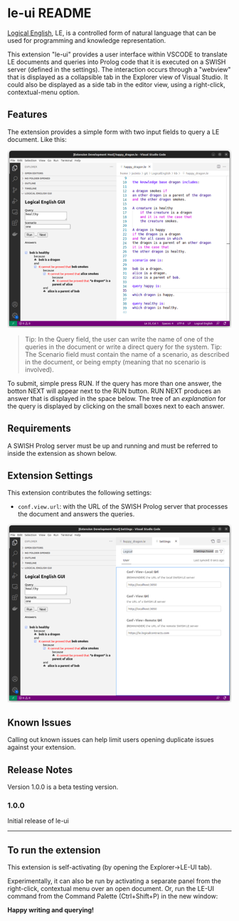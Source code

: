 # le-ui README

[Logical English](https://github.com/LogicalContracts/LogicalEnglish/), LE, is a controlled form of natural language that can be used for programming and knowledge representation. 

This extension "le-ui" provides a user interface within VSCODE to translate LE documents and queries into Prolog code that it is executed on a SWISH server (defined in the settings). The interaction occurs through a "webview" that is displayed as a collapsible tab in the Explorer view of Visual Studio. It could also be displayed as a side tab in the editor view, using a right-click, contextual-menu option. 

## Features

The extension provides a simple form with two input fields to query a LE document. Like this:

![Logical English GUI](./images/le-ui.png)

> Tip: In the Query field, the user can write the name of one of the queries in the document or write a direct query for the system. 
> Tip: The Scenario field must contain the name of a scenario, as described in the document, or being empty (meaning that no scenario is involved).  

To submit, simple press RUN. If the query has more than one answer, the botton NEXT will appear next to the RUN button. RUN NEXT produces an answer that is displayed in the space below. The tree of an *explanation* for the query is displayed by clicking on the small boxes next to each answer. 

## Requirements

A SWISH Prolog server must be up and running and must be referred to inside the extension as shown below. 


## Extension Settings

This extension contributes the following settings:

* `conf.view.url`: with the URL of the SWISH Prolog server that processes the document and answers the queries.

![Logical English GUI Settings](./images/le-ui-settings.png)


## Known Issues

Calling out known issues can help limit users opening duplicate issues against your extension.

## Release Notes

Version 1.0.0 is a beta testing version. 

### 1.0.0

Initial release of le-ui

---

## To run the extension

This extension is self-activating (by opening the Explorer->LE-UI tab). 

Experimentally, it can also be run by activating a separate panel from the right-click, contextual menu over an open document. Or, run the LE-UI command from the Command Palette (Ctrl+Shift+P) in the new window:


**Happy writing and querying!**
